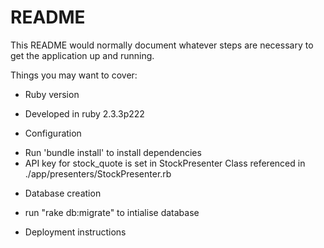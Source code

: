# README

This README would normally document whatever steps are necessary to get the
application up and running.

Things you may want to cover:

* Ruby version
- Developed in ruby 2.3.3p222


* Configuration
- Run 'bundle install' to install dependencies
- API key for stock_quote is set in StockPresenter Class referenced in ./app/presenters/StockPresenter.rb

* Database creation
- run "rake db:migrate" to intialise database


* Deployment instructions

